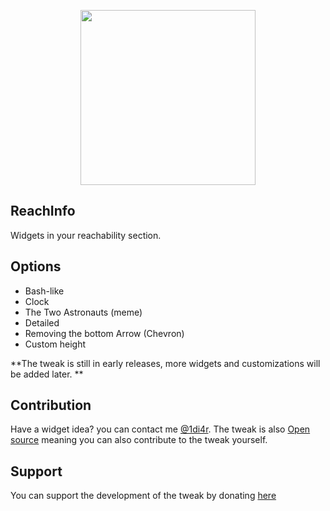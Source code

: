 <p align="center">
  <img height="280" src="https://raw.githubusercontent.com/1DI4R/ReachInfo/master/ScreenShots/ReachInfo-banner.png?token=AHVDJHTNMUHSOHXJV6O3LWS7EMBGK">
</p>

## ReachInfo
Widgets in your reachability section.

## Options
* Bash-like
* Clock
* The Two Astronauts (meme)
* Detailed
* Removing the bottom Arrow (Chevron)
* Custom height

**The tweak is still in early releases, more widgets and customizations will be added later.
**

## Contribution
Have a widget idea? you can contact me [@1di4r](http://twitter.com/1di4r).
The tweak is also [Open source](http://github.com/1di4r/ReachInfo) meaning you can also contribute to the tweak yourself.

## Support

You can support the development of the tweak by donating [here](http://paypal.me/01di4r)
